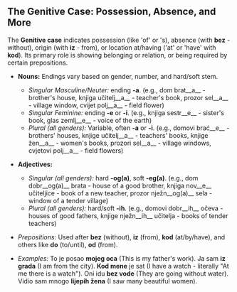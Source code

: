 ## The Genitive Case: Possession, Absence, and More

The __Genitive case__ indicates possession (like 'of' or 's), absence (with __bez__ - without), origin (with __iz__ - from), or location at/having ('at' or 'have' with __kod__). Its primary role is showing belonging or relation, or being required by certain prepositions.

*   __Nouns:__ Endings vary based on gender, number, and hard/soft stem.
    
    *   _Singular Masculine/Neuter:_ ending __-a__. (e.g., dom brat__a__ - brother's house, knjiga učitelj__a__ - teacher's book, prozor sel__a__ - village window, cvijet polj__a__ - field flower)
    *   _Singular Feminine:_ ending __-e__ or __-i__. (e.g., knjiga sestr__e__ - sister's book, glas zemlj__e__ - voice of the earth)
    *   _Plural (all genders):_ Variable, often __-a__ or __-i__. (e.g., domovi brać__e__ - brothers' houses, knjige učitelj__a__ - teachers' books, knjige žen__a__ - women's books, prozori sel__a__ - village windows, cvjetovi polj__a__ - field flowers)
    
    
    
*   __Adjectives:__
    
    *   _Singular (all genders):_ hard __-og(a)__, soft __-eg(a)__. (e.g., dom dobr__og(a)__ brata - house of a good brother, knjiga nov__e__ učiteljice - book of a new teacher, prozor nježn__og(a)__ sela - window of a tender village)
    *   _Plural (all genders):_ hard/soft __-ih__. (e.g., domovi dobr__ih__ očeva - houses of good fathers, knjige nježn__ih__ učitelja - books of tender teachers)
    
    
    
*   _Prepositions:_ Used after __bez__ (without), __iz__ (from), __kod__ (at/by/have), and others like __do__ (to/until), __od__ (from).
*   _Examples:_ To je posao __mojeg oca__ (This is my father's work). Ja sam __iz grada__ (I am from the city). __Kod mene__ je sat (I have a watch - literally "At me there is a watch"). Oni idu __bez vode__ (They are going without water). Vidio sam mnogo __lijepih žena__ (I saw many beautiful women).